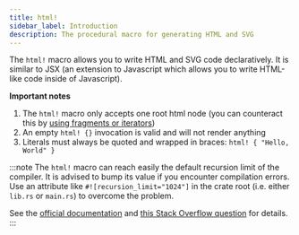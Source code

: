 ```yaml
---
title: html!
sidebar_label: Introduction
description: The procedural macro for generating HTML and SVG
---
```


The `html!` macro allows you to write HTML and SVG code declaratively. It is similar to JSX 
\(an extension to Javascript which allows you to write HTML-like code inside of Javascript\).

**Important notes**

1. The `html!` macro only accepts one root html node \(you can counteract this by 
[using fragments or iterators](html/lists.md)\)
2. An empty `html! {}` invocation is valid and will not render anything
3. Literals must always be quoted and wrapped in braces: `html! { "Hello, World" }`

:::note
The `html!` macro can reach easily the default recursion limit of the compiler. It is advised to 
bump its value if you encounter compilation errors. Use an attribute like 
`#![recursion_limit="1024"]` in the crate root \(i.e. either `lib.rs` or `main.rs`\) to overcome the 
problem. 

See the [official documentation](https://doc.rust-lang.org/reference/attributes/limits.html#the-recursion_limit-attribute) and [this Stack Overflow question](https://stackoverflow.com/questions/27454761/what-is-a-crate-attribute-and-where-do-i-add-it) for details.
:::